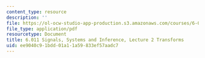 ```yaml
---
content_type: resource
description: ''
file: https://ol-ocw-studio-app-production.s3.amazonaws.com/courses/6-011-signals-systems-and-inference-spring-2018/ee9040c91bdd01a11a59833ef57aadc7_MIT6_011S18lec2.pdf
file_type: application/pdf
resourcetype: Document
title: 6.011 Signals, Systems and Inference, Lecture 2 Transforms
uid: ee9040c9-1bdd-01a1-1a59-833ef57aadc7
---
```

